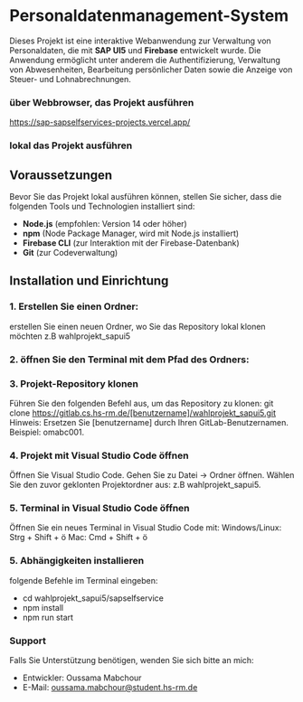 # Personaldatenmanagement-System

Dieses Projekt ist eine interaktive Webanwendung zur Verwaltung von Personaldaten, die mit **SAP UI5** und **Firebase** entwickelt wurde. Die Anwendung ermöglicht unter anderem die Authentifizierung, Verwaltung von Abwesenheiten, Bearbeitung persönlicher Daten sowie die Anzeige von Steuer- und Lohnabrechnungen.
### über Webbrowser, das Projekt ausführen 

https://sap-sapselfservices-projects.vercel.app/

### lokal das Projekt ausführen 
## Voraussetzungen

Bevor Sie das Projekt lokal ausführen können, stellen Sie sicher, dass die folgenden Tools und Technologien installiert sind:

- **Node.js** (empfohlen: Version 14 oder höher)
- **npm** (Node Package Manager, wird mit Node.js installiert)
- **Firebase CLI** (zur Interaktion mit der Firebase-Datenbank)
- **Git** (zur Codeverwaltung)

## Installation und Einrichtung

### 1. Erstellen Sie einen Ordner: 
erstellen Sie einen neuen Ordner, wo Sie das Repository lokal klonen möchten z.B wahlprojekt_sapui5

### 2. öffnen Sie den Terminal mit dem Pfad des Ordners: 

### 3. Projekt-Repository klonen
Führen Sie den folgenden Befehl aus, um das Repository zu klonen:
git clone https://gitlab.cs.hs-rm.de/[benutzername]/wahlprojekt_sapui5.git   
Hinweis: Ersetzen Sie [benutzername] durch Ihren GitLab-Benutzernamen. Beispiel: omabc001.
### 4. Projekt mit Visual Studio Code öffnen
Öffnen Sie Visual Studio Code.
Gehen Sie zu Datei → Ordner öffnen.
Wählen Sie den zuvor geklonten Projektordner aus: z.B wahlprojekt_sapui5.
### 5. Terminal in Visual Studio Code öffnen
Öffnen Sie ein neues Terminal in Visual Studio Code mit:
Windows/Linux: Strg + Shift + ö
Mac: Cmd + Shift + ö
### 5. Abhängigkeiten installieren
folgende Befehle im Terminal eingeben: 

- cd wahlprojekt_sapui5/sapselfservice
- npm install
- npm run start



### Support
Falls Sie Unterstützung benötigen, wenden Sie sich bitte an mich:
- Entwickler: Oussama Mabchour
- E-Mail: oussama.mabchour@student.hs-rm.de


